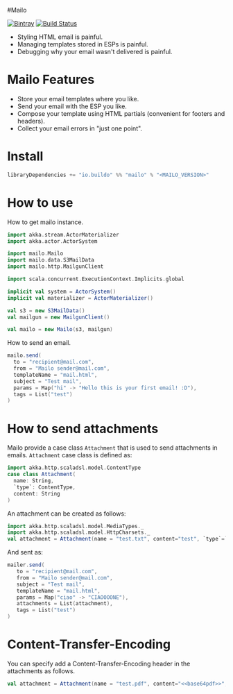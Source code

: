 #Mailo

[![Bintray](https://img.shields.io/bintray/v/buildo/maven/mailo.svg)](https://bintray.com/buildo/maven/mailo/view)
[![Build Status](https://drone.our.buildo.io/api/badges/buildo/mailo/status.svg)](https://drone.our.buildo.io/buildo/mailo)

- Styling HTML email is painful.
- Managing templates stored in ESPs is painful.
- Debugging why your email wasn't delivered is painful.

# Mailo Features
- Store your email templates where you like.
- Send your email with the ESP you like.
- Compose your template using HTML partials (convenient for footers and headers).
- Collect your email errors in "just one point".

# Install
```scala
libraryDependencies += "io.buildo" %% "mailo" % "<MAILO_VERSION>"
```

# How to use
How to get mailo instance.
```scala
import akka.stream.ActorMaterializer
import akka.actor.ActorSystem

import mailo.Mailo
import mailo.data.S3MailData
import mailo.http.MailgunClient

import scala.concurrent.ExecutionContext.Implicits.global

implicit val system = ActorSystem()
implicit val materializer = ActorMaterializer()

val s3 = new S3MailData()
val mailgun = new MailgunClient()

val mailo = new Mailo(s3, mailgun)
```

How to send an email.
```scala
mailo.send(
  to = "recipient@mail.com",
  from = "Mailo sender@mail.com",
  templateName = "mail.html",
  subject = "Test mail",
  params = Map("hi" -> "Hello this is your first email! :D"),
  tags = List("test")
)
```

# How to send attachments

Mailo provide a case class `Attachment` that is used to send attachments in emails.
`Attachment` case class is defined as:
```scala
import akka.http.scaladsl.model.ContentType
case class Attachment(
  name: String,
  `type`: ContentType,
  content: String
)
```

An attachment can be created as follows:

```scala
import akka.http.scaladsl.model.MediaTypes._
import akka.http.scaladsl.model.HttpCharsets._
val attachment = Attachment(name = "test.txt", content="test", `type`=`text/plain` withCharset `UTF-8`)
```

And sent as:
```scala
mailer.send(
   to = "recipient@mail.com",
   from = "Mailo sender@mail.com",
   subject = "Test mail",
   templateName = "mail.html",
   params = Map("ciao" -> "CIAOOOONE"),
   attachments = List(attachment),
   tags = List("test")
)
```

# Content-Transfer-Encoding
You can specify add a Content-Transfer-Encoding header in the attachments as follows.

```scala
val attachment = Attachment(name = "test.pdf", content="<<base64pdf>>", `type`=`application/pdf`, transferEncoding = Some("base64"))
```
